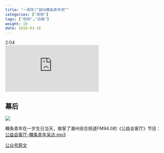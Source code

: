 ```yaml
---
title: "一周年|“就叫粿条青年吧”" 
categories: ["视频"]
tags: ["视频","动画"]
weight: 10
date: 2018-03-16
---
```

<link rel="stylesheet" type="text/css" href="../guestyle.css"> 
<tag>2:04</tag> <br/>

<iframe frameborder="0" width="auto" height="auto" src="https://v.qq.com/txp/iframe/player.html?vid=l06007hp5i6" allowFullScreen="true"></iframe>

## 幕后

![](https://guediao.oss-cn-shenzhen.aliyuncs.com/images/oneyear01.gif)

粿条青年在一岁生日当天，做客了潮州综合频道FM94.0的《公益会客厅》节目：[公益会客厅-粿条青年采访.mp3](https://guediao.oss-cn-shenzhen.aliyuncs.com/images/公益会客厅-粿条青年采访.mp3)

[公众号原文](https://mp.weixin.qq.com/s/-rnkBo-nrkfZ6YsBj8PHOA)